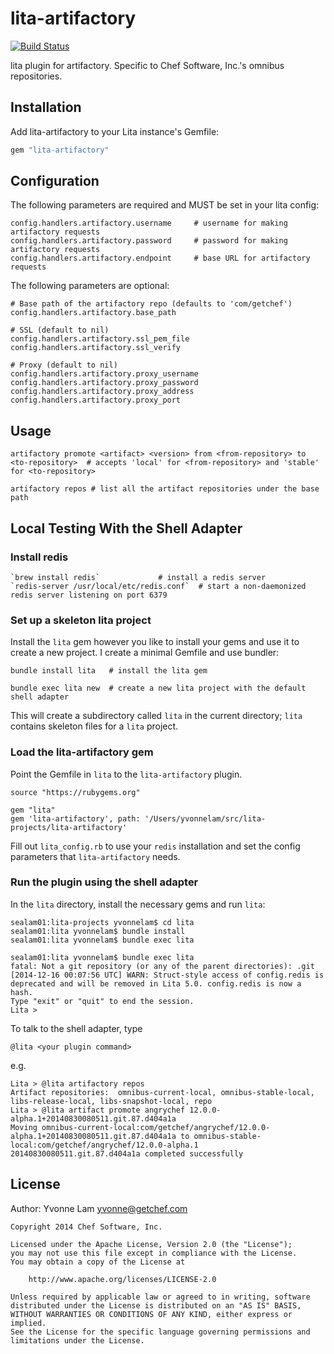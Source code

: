 # lita-artifactory
[![Build Status](https://travis-ci.org/chef/lita-artifactory.svg)](https://travis-ci.org/chef/lita-artifactory)

lita plugin for artifactory.  Specific to Chef Software, Inc.'s omnibus repositories.

## Installation

Add lita-artifactory to your Lita instance's Gemfile:

``` ruby
gem "lita-artifactory"
```


## Configuration

The following parameters are required and MUST be set in your lita config:

````
config.handlers.artifactory.username     # username for making artifactory requests
config.handlers.artifactory.password     # password for making artifactory requests
config.handlers.artifactory.endpoint     # base URL for artifactory requests
````

The following parameters are optional:

````
# Base path of the artifactory repo (defaults to 'com/getchef')
config.handlers.artifactory.base_path

# SSL (default to nil)
config.handlers.artifactory.ssl_pem_file
config.handlers.artifactory.ssl_verify

# Proxy (default to nil)
config.handlers.artifactory.proxy_username
config.handlers.artifactory.proxy_password
config.handlers.artifactory.proxy_address
config.handlers.artifactory.proxy_port
````
## Usage

````
artifactory promote <artifact> <version> from <from-repository> to <to-repository>  # accepts 'local' for <from-repository> and 'stable' for <to-repository>

artifactory repos # list all the artifact repositories under the base path
````
## Local Testing With the Shell Adapter
### Install redis
````
`brew install redis`             # install a redis server
`redis-server /usr/local/etc/redis.conf`  # start a non-daemonized redis server listening on port 6379
````

### Set up a skeleton lita project
Install the `lita` gem however you like to install your gems and use it to create a new project.  I create a minimal Gemfile and use bundler:
````
bundle install lita   # install the lita gem

bundle exec lita new  # create a new lita project with the default shell adapter
````
This will create a subdirectory called `lita` in the current directory; `lita` contains skeleton files for a `lita` project.

### Load the lita-artifactory gem
Point the Gemfile in `lita` to the `lita-artifactory` plugin.

````
source "https://rubygems.org"

gem "lita"
gem 'lita-artifactory', path: '/Users/yvonnelam/src/lita-projects/lita-artifactory'
````

Fill out `lita_config.rb` to use your `redis` installation and set the config parameters that `lita-artifactory` needs.

### Run the plugin using the shell adapter
In the `lita` directory, install the necessary gems and run `lita`:

````
sealam01:lita-projects yvonnelam$ cd lita
sealam01:lita yvonnelam$ bundle install
sealam01:lita yvonnelam$ bundle exec lita

sealam01:lita yvonnelam$ bundle exec lita
fatal: Not a git repository (or any of the parent directories): .git
[2014-12-16 00:07:56 UTC] WARN: Struct-style access of config.redis is deprecated and will be removed in Lita 5.0. config.redis is now a hash.
Type "exit" or "quit" to end the session.
Lita >
````

To talk to the shell adapter, type

`@lita <your plugin command>`

e.g.
````
Lita > @lita artifactory repos
Artifact repositories:  omnibus-current-local, omnibus-stable-local, libs-release-local, libs-snapshot-local, repo
Lita > @lita artifact promote angrychef 12.0.0-alpha.1+20140830080511.git.87.d404a1a
Moving omnibus-current-local:com/getchef/angrychef/12.0.0-alpha.1+20140830080511.git.87.d404a1a to omnibus-stable-local:com/getchef/angrychef/12.0.0-alpha.1 20140830080511.git.87.d404a1a completed successfully
````

## License
Author:  Yvonne Lam <yvonne@getchef.com>

````
Copyright 2014 Chef Software, Inc.

Licensed under the Apache License, Version 2.0 (the "License");
you may not use this file except in compliance with the License.
You may obtain a copy of the License at

    http://www.apache.org/licenses/LICENSE-2.0

Unless required by applicable law or agreed to in writing, software
distributed under the License is distributed on an "AS IS" BASIS,
WITHOUT WARRANTIES OR CONDITIONS OF ANY KIND, either express or implied.
See the License for the specific language governing permissions and
limitations under the License.
````

